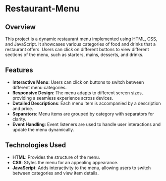 # Restaurant-Menu


## Overview
This project is a dynamic restaurant menu implemented using HTML, CSS, and JavaScript. It showcases various categories of food and drinks that a restaurant offers. Users can click on different buttons to view different sections of the menu, such as starters, mains, desserts, and drinks.

## Features
- **Interactive Menu**: Users can click on buttons to switch between different menu categories.
- **Responsive Design**: The menu adapts to different screen sizes, providing a seamless experience across devices.
- **Detailed Descriptions**: Each menu item is accompanied by a description and price.
- **Separators**: Menu items are grouped by category with separators for clarity.
- **Event Handling**: Event listeners are used to handle user interactions and update the menu dynamically.

## Technologies Used
- **HTML**: Provides the structure of the menu.
- **CSS**: Styles the menu for an appealing appearance.
- **JavaScript**: Adds interactivity to the menu, allowing users to switch between categories and view item details.


